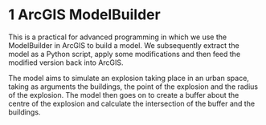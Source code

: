 # 1 ArcGIS ModelBuilder

This is a practical for advanced programming in which we use the ModelBuilder in
ArcGIS to build a model.
We subsequently extract the model as a Python script, apply some modifications
and then feed the modified version back into ArcGIS.

The model aims to simulate an explosion taking place in an urban space, taking
as arguments the buildings, the point of the explosion and the radius of the
explosion.
The model then goes on to create a buffer about the centre of the explosion and
calculate the intersection of the buffer and the buildings.

